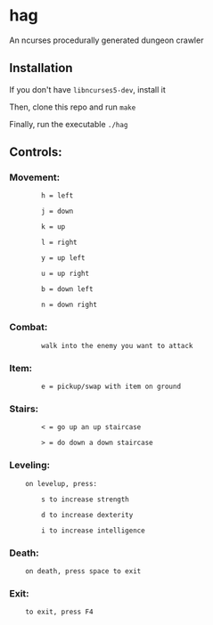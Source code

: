 # hag
An ncurses procedurally generated dungeon crawler 

## Installation

If you don't have `libncurses5-dev`, install it

Then, clone this repo and run `make`

Finally, run the executable `./hag`


## Controls:

### Movement:	

			h = left

			j = down

			k = up

			l = right

			y = up left

			u = up right

			b = down left

			n = down right


### Combat:		

			walk into the enemy you want to attack

### Item:		
			
			e = pickup/swap with item on ground

### Stairs:		

			< = go up an up staircase

			> = do down a down staircase


### Leveling:	
			
		on levelup, press:

			s to increase strength

			d to increase dexterity

			i to increase intelligence


### Death:		

		on death, press space to exit

### Exit:

		to exit, press F4